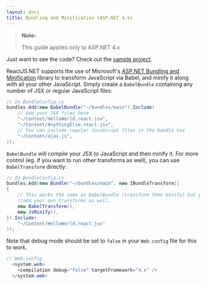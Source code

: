 ```yaml
---
layout: docs
title: Bundling and Minification (ASP.NET 4.x)
---
```


> **Note:**
>
> This guide applies only to ASP.NET 4.x

Just want to see the code? Check out the [sample project](https://github.com/reactjs/React.NET/tree/master/src/React.Sample.Mvc4).

ReactJS.NET supports the use of Microsoft's
[ASP.NET Bundling and Minification](http://www.asp.net/mvc/tutorials/mvc-4/bundling-and-minification)
library to transform JavaScript via Babel, and minify it along with all your other
JavaScript. Simply create a `BabelBundle` containing any number of JSX or regular
JavaScript files:

```csharp
// In BundleConfig.cs
bundles.Add(new BabelBundle("~/bundles/main").Include(
	// Add your JSX files here
	"~/Content/HelloWorld.react.jsx",
	"~/Content/AnythingElse.react.jsx",
	// You can include regular JavaScript files in the bundle too
	"~/Content/ajax.js",
));
```

`BabelBundle` will compile your JSX to JavaScript and then minify it. For more
control (eg. if you want to run other transforms as well), you can use
`BabelTransform` directly:

```csharp
// In BundleConfig.cs
bundles.Add(new Bundle("~/bundles/main", new IBundleTransform[]
{
	// This works the same as BabelBundle (transform then minify) but you could
	//add your own transforms as well.
	new BabelTransform(),
	new JsMinify(),
}).Include(
	"~/Content/HelloWorld.react.jsx"
));
```

Note that debug mode should be set to `false` in your `Web.config` file for this to work.

```csharp
// Web.config
  <system.web>
    <compilation debug="false" targetFramework="4.x" />
  </system.web>
```
